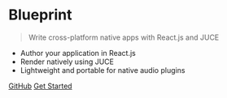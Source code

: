 # Blueprint

> Write cross-platform native apps with React.js and JUCE

- Author your application in React.js
- Render natively using JUCE
- Lightweight and portable for native audio plugins

[GitHub](https://github.com/nick-thompson/blueprint)
[Get Started](#introduction)
